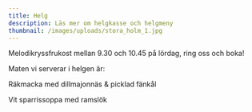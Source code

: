 ```yaml
---
title: Helg
description: Läs mer om helgkasse och helgmeny
thumbnail: /images/uploads/stora_holm_1.jpg
---
```

Melodikryssfrukost mellan 9.30 och 10.45 på lördag, ring oss och boka!

Maten vi serverar i helgen är:

Räkmacka med dillmajonnäs & picklad fänkål

Vit sparrissoppa med ramslök